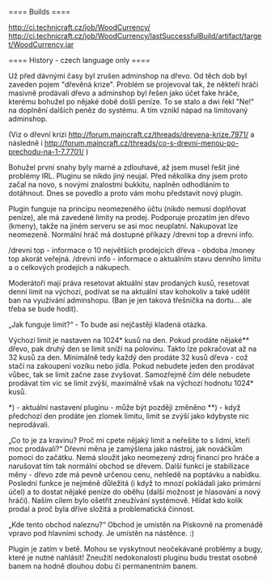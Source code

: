 ==== Builds ====

http://ci.technicraft.cz/job/WoodCurrency/
http://ci.technicraft.cz/job/WoodCurrency/lastSuccessfulBuild/artifact/target/WoodCurrency.jar



==== History - czech language only ====

Už před dávnými časy byl zrušen adminshop na dřevo. Od těch dob byl zaveden pojem "dřevěná krize". Problém se projevoval tak, že někteří hráči masivně prodávali dřevo a adminshop byl řešen jako účet fake hráče, kterému bohužel po nějaké době došli peníze. To se stalo a dwi řekl "Ne!" na doplnění dalších peněz do systému. A tím vznikl nápad na limitovaný adminshop.

(Viz o dřevní krizi http://forum.majncraft.cz/threads/drevena-krize.7971/ a následně i http://forum.majncraft.cz/threads/co-s-drevni-menou-po-prechodu-na-1-7.7701/ )

Bohužel první snahy byly marné a zdlouhavé, až jsem musel řešit jiné problémy IRL. Pluginu se nikdo jiný neujal. Před několika dny jsem proto začal na novo, s novými znalostmi bukkitu, naplněn odhodláním to dotáhnout. Dnes se povedlo a proto vám mohu představit nový plugin.

Plugin funguje na principu neomezeného účtu (nikdo nemusí doplňovat peníze), ale má zavedené limity na prodej. Podporuje prozatím jen dřevo (kmeny), takže na jiném serveru se asi moc neuplatní. Nakupovat lze neomezeně. Normální hráč má dostupné příkazy /drevni top a drevni info.


/drevni top - informace o 10 největších prodejcích dřeva - obdoba /money top akorát veřejná.
/drevni info - informace o aktuálním stavu denního limitu a o celkových prodejích a nákupech.

Moderátoři mají práva resetovat aktuální stav prodaných kusů, resetovat denní limit na výchozí, podívat se na aktuální stav kohokoliv a také udělit ban na využívání adminshopu. (Ban je jen taková třešnička na dortu... ale třeba se bude hodit).

„Jak funguje limit?“ - To bude asi nejčastěji kladená otázka.

Výchozí limit je nastaven na 1024* kusů na den. Pokud prodáte nějaké** dřevo, pak druhý den se limit sníží na polovinu. Takto lze pokračovat až na 32 kusů za den. Minimálně tedy každý den prodáte 32 kusů dřeva - což stačí na zakoupení vozíku nebo jídla. Pokud nebudete jeden den prodávat vůbec, tak se limit začne zase zvyšovat. Samozřejmě čím déle nebudete prodávat tím víc se limit zvýší, maximálně však na výchozí hodnotu 1024* kusů.

*) - aktuální nastavení pluginu - může být později změněno
**) - když předchozí den prodáte jen zlomek limitu, limit se zvýší jako kdybyste nic neprodávali.

„Co to je za kravinu? Proč mi cpete nějaký limit a neřešíte to s lidmi, kteří moc prodávali?“
Dřevní měna je zamýšlena jako nástroj, jak nováčkům pomoci do začátku. Nemá sloužit jako neomezený zdroj financí pro hráče a narušovat tím tak normální obchod se dřevem. Další funkcí je stabilizace měny - dřevo zde má pevně určenou cenu, nehledě na poptávku a nabídku. Poslední funkce je nejméně důležitá (i když to mnozí pokládali jako primární účel) a to dostat nějaké peníze do oběhu (další možnost je hlasování a nový hráči). Naším cílem bylo ošetřit zneužívání systémově. Hlídat kdo kolik prodal a proč byla dříve složitá a problematická činnost.

„Kde tento obchod naleznu?“ 
Obchod je umístěn na Pískovně na promenádě vpravo pod hlavními schody. Je umístěn na nástěnce. :)


Plugin je zatím v betě. Mohou se vyskytnout neočekávané problémy a bugy, které je nutné nahlásit! Zneužití nedokonalosti pluginu budu trestat osobně banem na hodně dlouhou dobu či permanentním banem.
